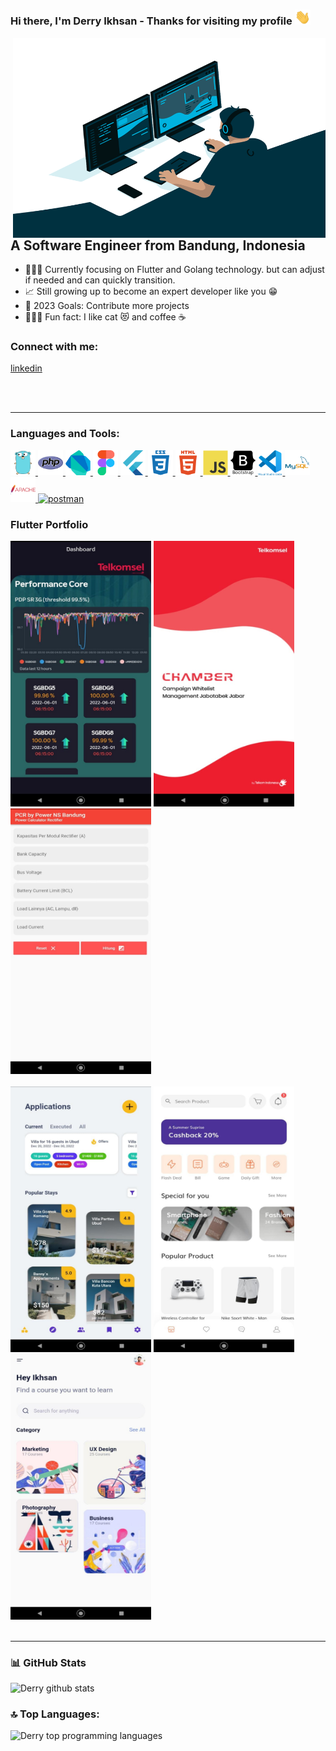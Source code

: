 ### Hi there, I'm Derry Ikhsan - Thanks for visiting my profile <img src="https://github.com/DerryIkhsan/DerryIkhsan/blob/main/waving-hand.gif" width="25">

<img align="right" alt="GIF" src="https://github.com/DerryIkhsan/DerryIkhsan/blob/main/code.gif?raw=true" width="500" height="320" />

## A Software Engineer from Bandung, Indonesia

- 👨🏻‍💻 Currently focusing on Flutter and Golang technology. but can adjust if needed and can quickly transition.
- 📈 Still growing up to become an expert developer like you 😁
- 🎯 2023 Goals: Contribute more projects
- 🏃🏻‍♂️ Fun fact: I like cat 😻 and coffee ☕

### Connect with me:

[linkedin](https://www.linkedin.com/in/derry-ikhsan-09361316b/)

<br>
<br>

---

<h3 align="left">Languages and Tools:</h3>
<p align="left"> 
  <a href="#" title="Golang">        
    <img src="https://raw.githubusercontent.com/devicons/devicon/master/icons/go/go-original.svg" width="40" height="40" />
  </a>
  <a href="#" title="PHP">        
    <img src="https://raw.githubusercontent.com/devicons/devicon/master/icons/php/php-original.svg" width="40" height="40" />
  </a>
  <a href="#" title="Dart">        
    <img src="https://raw.githubusercontent.com/devicons/devicon/master/icons/dart/dart-original.svg" width="40" height="40" />
  </a>
  <a href="#" title="Figma">        
    <img src="https://raw.githubusercontent.com/devicons/devicon/master/icons/figma/figma-original.svg" width="40" height="40" />
  </a>
  <a href="#" title="Flutter">        
    <img src="https://raw.githubusercontent.com/devicons/devicon/master/icons/flutter/flutter-original.svg" width="40" height="40" />
  </a>
  <a href="#" title="CSS">        
    <img src="https://raw.githubusercontent.com/devicons/devicon/master/icons/css3/css3-plain-wordmark.svg" width="40" height="40" />
  </a>
  <a href="#" title="Html">        
    <img src="https://raw.githubusercontent.com/devicons/devicon/master/icons/html5/html5-plain-wordmark.svg" width="40" height="40" />
  </a>
  <a href="#" title="Javascript">        
    <img src="https://raw.githubusercontent.com/devicons/devicon/master/icons/javascript/javascript-original.svg" width="40" height="40" />
  </a>
  <a href="#" title="Bootstrap">        
    <img src="https://raw.githubusercontent.com/devicons/devicon/master/icons/bootstrap/bootstrap-plain-wordmark.svg" width="40" height="40" />
  </a>  
  <a href="#" title="VS Code">        
    <img src="https://raw.githubusercontent.com/devicons/devicon/master/icons/vscode/vscode-original-wordmark.svg" width="40" height="40" />
  </a>
  <a href="#" title="MySQL">        
    <img src="https://raw.githubusercontent.com/devicons/devicon/master/icons/mysql/mysql-original-wordmark.svg" width="40" height="40" />
  </a>
  <a href="#" title="Apache">        
    <img src="https://raw.githubusercontent.com/devicons/devicon/master/icons/apache/apache-original-wordmark.svg" width="40" height="40" />
  </a>
  <a href="#" title="Postman"> 
    <img src="https://www.vectorlogo.zone/logos/getpostman/getpostman-icon.svg" alt="postman" width="40" height="40" /> 
  </a>
</p>

### Flutter Portfolio
<div>
  <img alt="img" src="https://github.com/DerryIkhsan/DerryIkhsan/blob/main/performance.jpeg" width="225" height="425">
  <img alt="img" src="https://github.com/DerryIkhsan/DerryIkhsan/blob/main/chamber.jpeg" width="225" height="425">
  <img alt="img" src="https://github.com/DerryIkhsan/DerryIkhsan/blob/main/pcr.jpeg" width="225" height="425">
</div>
<br>
<div>
  <img alt="img" src="https://github.com/DerryIkhsan/DerryIkhsan/blob/main/booking_app.jpeg" width="225" height="425">
  <img alt="img" src="https://github.com/DerryIkhsan/DerryIkhsan/blob/main/commerce_app.jpeg" width="225" height="425">
  <img alt="img" src="https://github.com/DerryIkhsan/DerryIkhsan/blob/main/course_app.jpeg" width="225" height="425">
</div>

<br>

---

### 📊 GitHub Stats

![Derry github stats](https://github-readme-stats.vercel.app/api?username=DerryIkhsan&show_icons=true&theme=react&count_private=true&include_all_commits=true)

### 🔝 Top Languages:
![Derry top programming languages](https://github-readme-stats.vercel.app/api/top-langs/?username=DerryIkhsan&langs_count=10&layout=compact&theme=dark)
